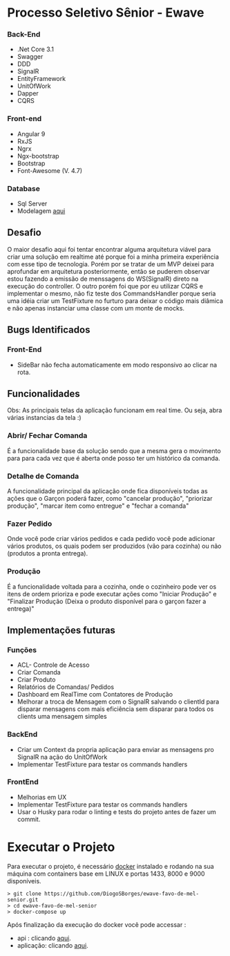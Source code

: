 # Processo Seletivo Sênior - Ewave

### Back-End
- .Net Core 3.1
- Swagger
- DDD
- SignalR
- EntityFramework
-  UnitOfWork 
- Dapper
- CQRS

### Front-end 

- Angular 9
- RxJS
- Ngrx 
- Ngx-bootstrap
- Bootstrap
- Font-Awesome (V. 4.7)

### Database

- Sql Server
- Modelagem [aqui](Assets/FavoDeMel.png) 


## Desafio
O maior desafio aqui foi tentar encontrar alguma arquitetura viável para criar uma solução em realtime até porque foi a minha primeira experiência com esse tipo de tecnologia. Porém por se tratar de um MVP deixei para aprofundar em arquitetura posteriormente, então se puderem observar estou fazendo a emissão de menssagens do WS(SignalR) direto na execução do controller. O outro porém foi que por eu utilizar CQRS e implementar o mesmo, não fiz teste dos CommandsHandler porque seria uma idéia criar um TestFixture no furturo para deixar o código mais diâmica e não apenas instanciar uma classe com um monte de mocks.

## Bugs Identificados
### Front-End
- SideBar não fecha automaticamente em modo responsivo ao clicar na rota.


## Funcionalidades
Obs: As principais telas da aplicação funcionam em real time. Ou seja, abra várias instancias da tela :)

###  Abrir/ Fechar Comanda
É a funcionalidade base da solução sendo que a mesma gera o movimento para para cada vez que é aberta onde posso ter um histórico da comanda.

### Detalhe de Comanda
A funcionalidade principal da aplicação onde fica disponíveis todas as ações que o Garçon poderá fazer, como "cancelar produção", "priorizar produção", "marcar item como entregue" e "fechar a comanda"

### Fazer Pedido
Onde você pode criar vários pedidos e cada pedido você pode adicionar vários produtos, os quais podem ser produzidos (vão para cozinha) ou não (produtos a pronta entrega).

### Produção
É a funcionalidade voltada para a cozinha, onde o cozinheiro pode ver os itens de ordem prioriza e pode executar ações como "Iniciar Produção" e "Finalizar Produção (Deixa o produto disponível para o garçon fazer a entrega)" 

## Implementações futuras

### Funções
- ACL- Controle de Acesso
- Criar Comanda
- Criar Produto
- Relatórios de Comandas/ Pedidos
- Dashboard em RealTime com Contatores de Produção
- Melhorar a troca de Mensagem com o SignalR salvando o clientId para disparar mensagens com mais eficiência sem disparar para todos os clients uma mensagem simples

### BackEnd
- Criar um Context da propria aplicação para enviar as mensagens pro SignalR na ação do UnitOfWork
- Implementar TestFixture para testar os commands handlers

### FrontEnd
- Melhorias em UX
- Implementar TestFixture para testar os commands handlers
- Usar o Husky para rodar o linting e tests do projeto antes de fazer um commit.

# Executar o Projeto

Para executar o projeto, é necessário [docker](https://www.docker.com  "docker") instalado e rodando na sua máquina com containers base em LINUX e portas 1433, 8000 e 9000 disponíveis.
```
> git clone https://github.com/DiogoSBorges/ewave-favo-de-mel-senior.git
> cd ewave-favo-de-mel-senior
> docker-compose up
```
Após finalização da execução do docker você pode accessar :
- api : clicando [aqui](http://localhost:9000/swagger  "aqui").
- aplicação: clicando [aqui](http://localhost:8000/  "aqui").

 